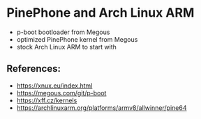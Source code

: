 # PinePhone and Arch Linux ARM

- p-boot bootloader from Megous
- optimized PinePhone kernel from Megous
- stock Arch Linux ARM to start with

## References:
- https://xnux.eu/index.html
- https://megous.com/git/p-boot
- https://xff.cz/kernels
- https://archlinuxarm.org/platforms/armv8/allwinner/pine64

